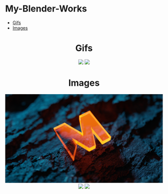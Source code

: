 # My-Blender-Works
- [Gifs](https://github.com/myygunduz/My-Blender-Works#-gifs-)
- [Images](https://github.com/myygunduz/My-Blender-Works#-images-)


<h1 align=center> Gifs </h1>

<p align=center>
<img src="https://github.com/myygunduz/My-Blender-Works/blob/main/assets/gifs/blenderWorkOne.gif"/>
  
<img src="https://github.com/myygunduz/My-Blender-Works/blob/main/assets/gifs/python%20logo%20animation.gif" />
</p>

<h1 align=center> Images </h1>

<p align=center>
<img src="https://github.com/myygunduz/My-Blender-Works/blob/main/assets/images/blenderWorkOne.png"/>
  
<img src="https://github.com/myygunduz/My-Blender-Works/blob/main/assets/images/blenderWorkTwo.png" />
  
<img src="https://github.com/myygunduz/My-Blender-Works/blob/main/assets/images/blenderWorkThree.png" />
</p>



